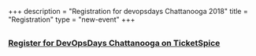 +++
description = "Registration for devopsdays Chattanooga 2018"
title = "Registration"
type = "new-event"
+++
<h3 style="margin: 30px 0"><a href="https://chadevopsdays.ticketspice.com/devopsdays-chattanooga" target="_blank">Register for DevOpsDays Chattanooga on TicketSpice</a></h3>